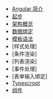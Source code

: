 - [Angular 简介](introduction)
- [起步](getting-started)
- [架构概览](architecure)
- [数据绑定](data-binding)
- [模板语法](template-syntax)
- [样式处理]
- [条件渲染]
- [列表渲染]
- [事件处理]
- [表单输入绑定]
- [Typescropt](typescript)
- [组件](component)


